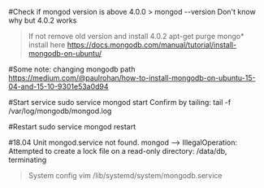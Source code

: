 #Check if mongod version is above 4.0.0
	> mongod --version
	Don't know why but 4.0.2 works
>If not remove old version and install 4.0.2
	apt-get purge mongo*
	install here https://docs.mongodb.com/manual/tutorial/install-mongodb-on-ubuntu/
	

#Some note: changing mongodb path
https://medium.com/@paulrohan/how-to-install-mongodb-on-ubuntu-15-04-and-15-10-9301e53a0d94

#Start service
sudo service mongod start
Confirm by tailing: 
tail -f /var/log/mongodb/mongod.log

#Restart
sudo service mongod restart

#18.04 Unit mongod.service not found.
mongod -->  IllegalOperation: Attempted to create a lock file on a read-only directory: /data/db, terminating

> System config
vim /lib/systemd/system/mongodb.service